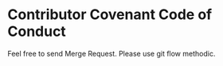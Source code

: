
# Contributor Covenant Code of Conduct

Feel free to send Merge Request. Please use git flow methodic.
